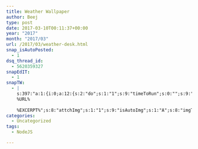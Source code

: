 ```yaml
---
title: Weather Wallpaper
author: Beej
type: post
date: 2017-03-10T00:11:37+00:00
year: "2017"
month: "2017/03"
url: /2017/03/weather-desk.html
snap_isAutoPosted:
  - 1
dsq_thread_id:
  - 5620359327
snapEdIT:
  - 1
snapTW:
  - |
    s:397:"a:1:{i:0;a:12:{s:2:"do";s:1:"1";s:9:"timeToRun";s:0:"";s:9:"msgFormat";s:27:"%TITLE%
    %URL%
    
    %EXCERPT%";s:8:"attchImg";s:1:"1";s:9:"isAutoImg";s:1:"A";s:8:"imgToUse";s:0:"";s:9:"isAutoURL";s:1:"A";s:8:"urlToUse";s:0:"";s:8:"isPosted";s:1:"1";s:4:"pgID";s:18:"839992174452252672";s:7:"postURL";s:53:"https://twitter.com/BeejSEA/status/839992174452252672";s:5:"pDate";s:19:"2017-03-10 00:11:58";}}";
categories:
  - Uncategorized
tags:
  - NodeJS

---
```

